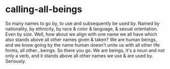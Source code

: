 # calling-all-beings
So many names to go by, to use and subsequently be used by. Named by nationality, by ethnicity, by race &amp; color &amp; language, &amp; sexual orientation. Even by size. Well, how about we align with one name we all have which also stands above all other names given &amp; taken? We are human beings, and we know going by the name human doesn't unite us with all other life forms, all other...beings. So there you go. We are beings, it's a noun and not only a verb, and it stands above all other names we use &amp; are used by. Seriously.
